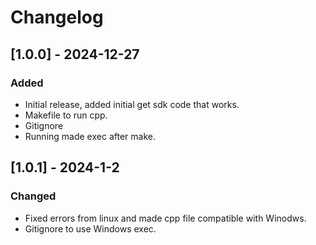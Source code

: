 # Changelog

## [1.0.0] - 2024-12-27

### Added
- Initial release, added initial get sdk code that works.
- Makefile to run cpp.
- Gitignore
- Running made exec after make.

## [1.0.1] - 2024-1-2

### Changed
- Fixed errors from linux and made cpp file compatible with Winodws.
- Gitignore to use Windows exec.
